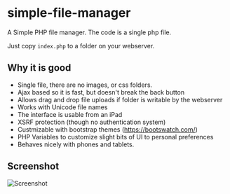 simple-file-manager
===================

A Simple PHP file manager.  The code is a single php file.  

Just copy `index.php` to a folder on your webserver.

## Why it is good

- Single file, there are no images, or css folders.  
- Ajax based so it is fast, but doesn't break the back button
- Allows drag and drop file uploads if folder is writable by the webserver
- Works with Unicode file names
- The interface is usable from an iPad
- XSRF protection (though no authentication system)
- Custmizable with bootstrap themes (https://bootswatch.com/)
- PHP Variables to customize slight bits of UI to personal preferences
- Behaves nicely with phones and tablets.

## Screenshot

![Screenshot](https://github.com/chrisvrose/simple-file-manager/raw/master/Screenshots/1.png "Screenshot")
